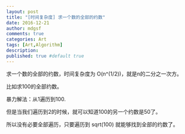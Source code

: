 ```yaml
---
layout: post
title: "[时间复杂度] 求一个数的全部的约数"
date: 2016-12-21
author: mdgsf
comments: true
categories: Art
tags: [Art,Algorithm]
description:
published: true #default true
---
```


求一个数的全部的约数，时间复杂度为 O(n^(1/2))，就是n的二分之一次方。

比如求100的全部约数。

暴力解法：从1遍历到100.

但是当我们遍历到2的时候，就可以知道100的另一个约数是50了。

所以没有必要全部遍历，只要遍历到 sqrt(100) 就能够找到全部的约数了。
